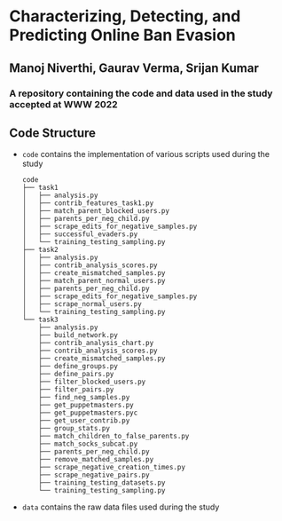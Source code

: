 # Characterizing, Detecting, and Predicting Online Ban Evasion
## Manoj Niverthi, Gaurav Verma, Srijan Kumar
### A repository containing the code and data used in the study accepted at WWW 2022

## Code Structure
- `code` contains the implementation of various scripts used during the study
	```
	code
	├── task1
	│   ├── analysis.py
	│   ├── contrib_features_task1.py
	│   ├── match_parent_blocked_users.py
	│   ├── parents_per_neg_child.py
	│   ├── scrape_edits_for_negative_samples.py
	│   ├── successful_evaders.py
	│   └── training_testing_sampling.py
	├── task2
	│   ├── analysis.py
	│   ├── contrib_analysis_scores.py
	│   ├── create_mismatched_samples.py
	│   ├── match_parent_normal_users.py
	│   ├── parents_per_neg_child.py
	│   ├── scrape_edits_for_negative_samples.py
	│   ├── scrape_normal_users.py
	│   └── training_testing_sampling.py
	└── task3
		├── analysis.py
		├── build_network.py
		├── contrib_analysis_chart.py
		├── contrib_analysis_scores.py
		├── create_mismatched_samples.py
		├── define_groups.py
		├── define_pairs.py
		├── filter_blocked_users.py
		├── filter_pairs.py
		├── find_neg_samples.py
		├── get_puppetmasters.py
		├── get_puppetmasters.pyc
		├── get_user_contrib.py
		├── group_stats.py
		├── match_children_to_false_parents.py
		├── match_socks_subcat.py
		├── parents_per_neg_child.py
		├── remove_matched_samples.py
		├── scrape_negative_creation_times.py
		├── scrape_negative_pairs.py
		├── training_testing_datasets.py
		└── training_testing_sampling.py
	```
- `data` contains the raw data files used during the study
	
